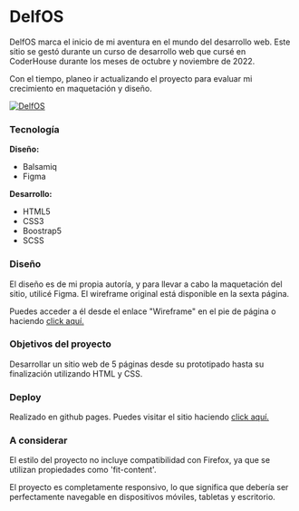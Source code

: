 # DelfOS

DelfOS marca el inicio de mi aventura en el mundo del desarrollo web. Este sitio se gestó durante un curso de desarrollo web que cursé en CoderHouse durante los meses de octubre y noviembre de 2022.

Con el tiempo, planeo ir actualizando el proyecto para evaluar mi crecimiento en maquetación y diseño.

[![DelfOS](https://i.imgur.com/BJZImbh.png "DelfOS")](https://sebastianboari.github.io/delfos/ "DelfOS")

### Tecnología

**Diseño:**
- Balsamiq
-  Figma

**Desarrollo:**
- HTML5
- CSS3
- Boostrap5
- SCSS

### Diseño

El diseño es de mi propia autoría, y para llevar a cabo la maquetación del sitio, utilicé Figma. El wireframe original está disponible en la sexta página.

Puedes acceder a él desde el enlace "Wireframe" en el pie de página o haciendo [click aquí.](https://sebastianboari.github.io/delfos/pages/wireframe.html "click aquí.")

### Objetivos del proyecto

Desarrollar un sitio web de 5 páginas desde su prototipado hasta su finalización utilizando HTML y CSS.

### Deploy

Realizado en github pages. Puedes visitar el sitio haciendo [click aquí.](https://sebastianboari.github.io/delfos/ "click aquí.")

### A considerar

El estilo del proyecto no incluye compatibilidad con Firefox, ya que se utilizan propiedades como 'fit-content'.

El proyecto es completamente responsivo, lo que significa que debería ser perfectamente navegable en dispositivos móviles, tabletas y escritorio.
